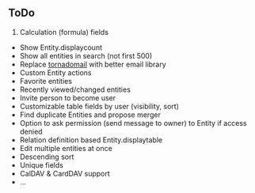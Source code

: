 ## ToDo

1. Calculation (formula) fields
* Show Entity.displaycount
* Show all entities in search (not first 500)
* Replace [tornadomail](https://github.com/equeny/tornadomail) with better email library
* Custom Entity actions
* Favorite entities
* Recently viewed/changed entities
* Invite person to become user
* Customizable table fields by user (visibility, sort)
* Find duplicate Entities and propose merger
* Option to ask permission (send message to owner) to Entity if access denied
* Relation definition based Entity.displaytable
* Edit multiple entities at once
* Descending sort
* Unique fields
* CalDAV & CardDAV support
* ...
